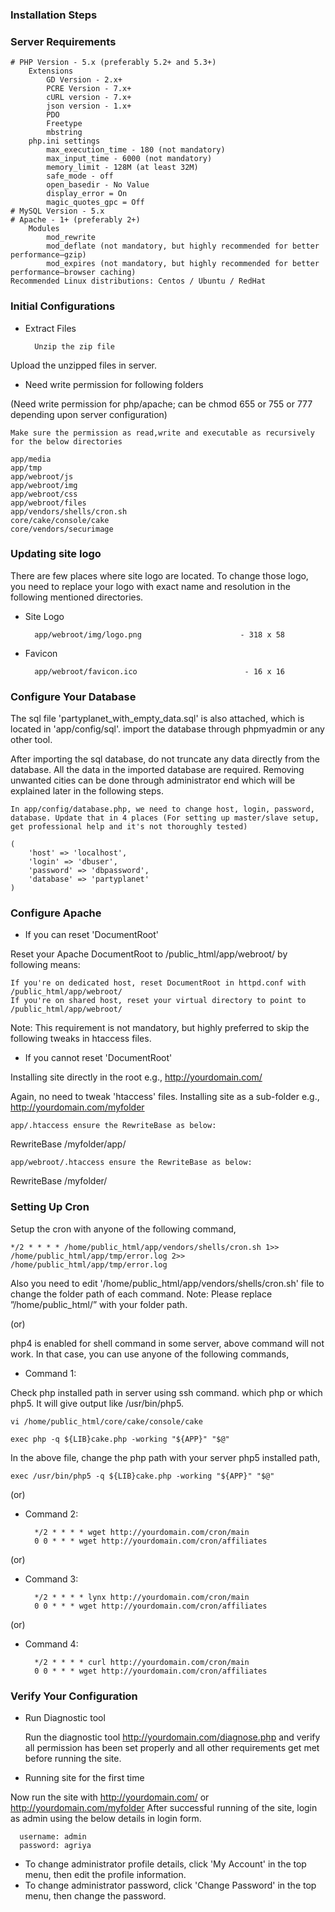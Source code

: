 ### Installation Steps

### Server Requirements

    # PHP Version - 5.x (preferably 5.2+ and 5.3+)
        Extensions
            GD Version - 2.x+
            PCRE Version - 7.x+
            cURL version - 7.x+
            json version - 1.x+
            PDO
            Freetype
            mbstring
        php.ini settings
            max_execution_time - 180 (not mandatory)
            max_input_time - 6000 (not mandatory)
            memory_limit - 128M (at least 32M)
            safe_mode - off
            open_basedir - No Value
            display_error = On
            magic_quotes_gpc = Off
    # MySQL Version - 5.x
    # Apache - 1+ (preferably 2+)
        Modules
            mod_rewrite
            mod_deflate (not mandatory, but highly recommended for better performance–gzip)
            mod_expires (not mandatory, but highly recommended for better performance–browser caching)
    Recommended Linux distributions: Centos / Ubuntu / RedHat

### Initial Configurations

* Extract Files

		Unzip the zip file

Upload the unzipped files in server.

* Need write permission for following folders

(Need write permission for php/apache; can be chmod 655 or 755 or 777 depending upon server configuration)

    Make sure the permission as read,write and executable as recursively for the below directories

    app/media
    app/tmp
    app/webroot/js
    app/webroot/img
    app/webroot/css
    app/webroot/files
    app/vendors/shells/cron.sh
    core/cake/console/cake
    core/vendors/securimage

### Updating site logo

There are few places where site logo are located. To change those logo, you need to replace your logo with exact name and resolution in the following mentioned directories.

* Site Logo

		app/webroot/img/logo.png                      - 318 x 58

* Favicon

    	app/webroot/favicon.ico                        - 16 x 16

### Configure Your Database

The sql file 'partyplanet_with_empty_data.sql' is also attached, which is located in 'app/config/sql'. import the database through phpmyadmin or any other tool.

After importing the sql database, do not truncate any data directly from the database. All the data in the imported database are required. Removing unwanted cities can be done through administrator end which will be explained later in the following steps.

	In app/config/database.php, we need to change host, login, password, database. Update that in 4 places (For setting up master/slave setup, get professional help and it's not thoroughly tested)

	(
  		'host' => 'localhost',
  		'login' => 'dbuser',
  		'password' => 'dbpassword',
  		'database' => 'partyplanet'
	)

### Configure Apache

* If you can reset 'DocumentRoot'

Reset your Apache DocumentRoot to /public_html/app/webroot/ by following means:

    If you're on dedicated host, reset DocumentRoot in httpd.conf with /public_html/app/webroot/
    If you're on shared host, reset your virtual directory to point to /public_html/app/webroot/

Note: This requirement is not mandatory, but highly preferred to skip the following tweaks in htaccess files.

* If you cannot reset 'DocumentRoot'

Installing site directly in the root e.g., http://yourdomain.com/

Again, no need to tweak 'htaccess' files.
Installing site as a sub-folder e.g., http://yourdomain.com/myfolder

    app/.htaccess ensure the RewriteBase as below:

RewriteBase    /myfolder/app/

    app/webroot/.htaccess ensure the RewriteBase as below:

RewriteBase	/myfolder/

### Setting Up Cron

Setup the cron with anyone of the following command,

	*/2 * * * * /home/public_html/app/vendors/shells/cron.sh 1>> /home/public_html/app/tmp/error.log 2>> /home/public_html/app/tmp/error.log

Also you need to edit '/home/public_html/app/vendors/shells/cron.sh' file to change the folder path of each command. Note: Please replace ”/home/public_html/” with your folder path.

(or)

php4 is enabled for shell command in some server, above command will not work. In that case, you can use anyone of the following commands,

* Command 1:

Check php installed path in server using ssh command. which php or which php5. It will give output like /usr/bin/php5.

	vi /home/public_html/core/cake/console/cake
 
	exec php -q ${LIB}cake.php -working "${APP}" "$@"

In the above file, change the php path with your server php5 installed path,

	exec /usr/bin/php5 -q ${LIB}cake.php -working "${APP}" "$@"

(or)

* Command 2:

		*/2 * * * * wget http://yourdomain.com/cron/main
		0 0 * * * wget http://yourdomain.com/cron/affiliates

(or)

* Command 3:

		*/2 * * * * lynx http://yourdomain.com/cron/main
		0 0 * * * wget http://yourdomain.com/cron/affiliates

(or)

* Command 4:

		*/2 * * * * curl http://yourdomain.com/cron/main
		0 0 * * * wget http://yourdomain.com/cron/affiliates

### Verify Your Configuration

* Run Diagnostic tool

    Run the diagnostic tool http://yourdomain.com/diagnose.php and verify all permission has been set properly and all other requirements get met before running the site.

* Running site for the first time

Now run the site with http://yourdomain.com/ or http://yourdomain.com/myfolder
After successful running of the site, login as admin using the below details in login form.

      username: admin
      password: agriya

* To change administrator profile details, click 'My Account' in the top menu, then edit the profile information.
* To change administrator password, click 'Change Password' in the top menu, then change the password.

